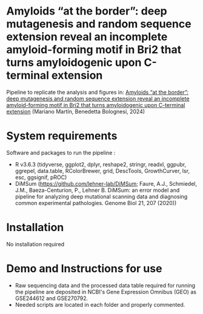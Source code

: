 # Amyloids “at the border”: deep mutagenesis and random sequence extension reveal an incomplete amyloid-forming motif in Bri2 that turns amyloidogenic upon C-terminal extension

Pipeline to replicate the analysis and figures in: 
<a href="https://www.biorxiv.org/content/10.1101/2023.09.15.557952v3">Amyloids “at the border”: deep mutagenesis and random sequence extension reveal an incomplete amyloid-forming motif in Bri2 that turns amyloidogenic upon C-terminal extension</a>
(Mariano Martín, Benedetta Bolognesi, 2024)


# System requirements
Software and packages to run the pipeline :

- R v3.6.3 (tidyverse, ggplot2, dplyr, reshape2, stringr, readxl, ggpubr, ggrepel, data.table, RColorBrewer, grid, DescTools, GrowthCurver, lsr, esc, ggsignif, pROC)
- DiMSum (https://github.com/lehner-lab/DiMSum; Faure, A.J., Schmiedel, J.M., Baeza-Centurion, P., Lehner B. DiMSum: an error model and pipeline for analyzing deep mutational scanning data and diagnosing common experimental pathologies. Genome Biol 21, 207 (2020))


# Installation
No installation required


# Demo and Instructions for use
- Raw sequencing data and the processed data table required for running the pipeline are deposited in NCBI's Gene Expression Omnibus (GEO) as GSE244612 and GSE270792.
- Needed scripts are located in each folder and properly commented.

